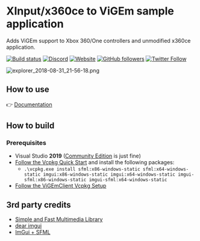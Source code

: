 # XInput/x360ce to ViGEm sample application

Adds ViGEm support to Xbox 360/One controllers and unmodified x360ce application.

[![Build status](https://ci.appveyor.com/api/projects/status/5bsea7nmggf08w2n?svg=true)](https://ci.appveyor.com/project/nefarius/vdx) [![Discord](https://img.shields.io/discord/346756263763378176.svg)](https://discord.vigem.org) [![Website](https://img.shields.io/website-up-down-green-red/https/vigem.org.svg?label=ViGEm.org)](https://vigem.org/) [![GitHub followers](https://img.shields.io/github/followers/nefarius.svg?style=social&label=Follow)](https://github.com/nefarius) [![Twitter Follow](https://img.shields.io/twitter/follow/nefariusmaximus.svg?style=social&label=Follow)](https://twitter.com/nefariusmaximus)

![explorer_2018-08-31_21-56-18.png](https://lh3.googleusercontent.com/-Ib62elVsRtQ/W4mdcwQj0uI/AAAAAAAABuM/ajU1PiueT7IRHfO68wTKhuaAdgTsPZFEgCHMYCw/s0/explorer_2018-08-31_21-56-18.png)

## How to use

👉 [Documentation](https://forums.vigem.org/topic/272/x360ce-to-vigem)

## How to build

### Prerequisites

- Visual Studio **2019** ([Community Edition](https://www.visualstudio.com/thank-you-downloading-visual-studio/?sku=Community&rel=16) is just fine)
- [Follow the Vcpkg Quick Start](https://github.com/Microsoft/vcpkg#quick-start) and install the following packages:
  - `.\vcpkg.exe install sfml:x86-windows-static sfml:x64-windows-static imgui:x86-windows-static imgui:x64-windows-static imgui-sfml:x86-windows-static imgui-sfml:x64-windows-static`
- [Follow the ViGEmClient Vcpkg Setup](https://github.com/ViGEm/ViGEmClient.vcpkg#usage)

## 3rd party credits

- [Simple and Fast Multimedia Library](https://www.sfml-dev.org/)
- [dear imgui](https://github.com/ocornut/imgui)
- [ImGui + SFML](https://github.com/eliasdaler/imgui-sfml)

